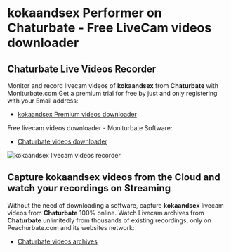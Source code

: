 # kokaandsex Performer on Chaturbate - Free LiveCam videos downloader

## Chaturbate Live Videos Recorder

Monitor and record livecam videos of **kokaandsex** from **Chaturbate** with Moniturbate.com
Get a premium trial for free by just and only registering with your Email address:
* [kokaandsex Premium videos downloader](https://moniturbate.com/request-demo-licence-key.html)

Free livecam videos downloader - Moniturbate Software:
* [Chaturbate videos downloader](https://moniturbate.com/moniturbate-download-software.html)

![kokaandsex livecam videos recorder](https://peachurnet.com/templates/moniturbate-software.png)


## Capture kokaandsex videos from the Cloud and watch your recordings on Streaming

Without the need of downloading a software, capture **kokaandsex** livecam videos from **Chaturbate** 100% online.
Watch Livecam archives from **Chaturbate** unlimitedly from thousands of existing recordings, only on Peachurbate.com and its websites network:
* [Chaturbate videos archives](https://peachurnet.com/)